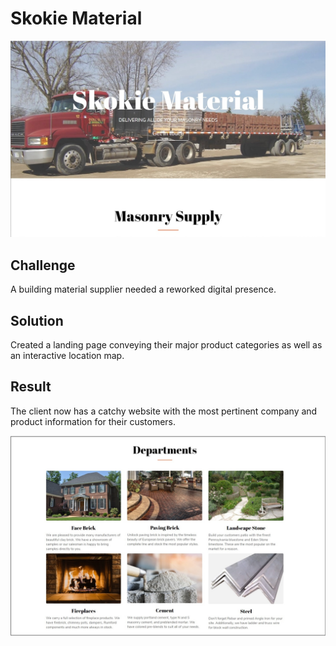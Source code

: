 # Skokie Material

<img src="https://github.com/amym321/Skokie-Material/blob/master/assets/images/SkokieMaterial3.jpg" width="600" >

## Challenge 

A building material supplier needed a reworked digital presence.

## Solution 

Created a landing page conveying their major product categories as well as an interactive location map.

## Result 

The client now has a catchy website with the most pertinent company and product information for their customers.

<img src="https://github.com/amym321/Skokie-Material/blob/master/assets/images/SkokieMaterial4c.jpg" width="600" >
